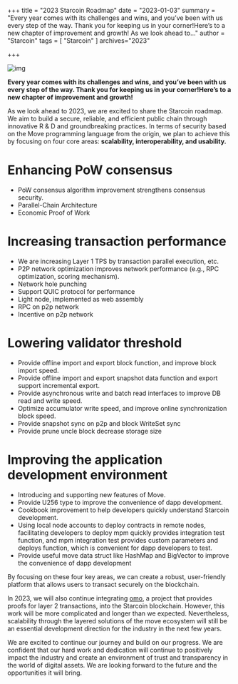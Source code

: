 +++
title = "2023 Starcoin Roadmap"
date = "2023-01-03"
summary = "Every year comes with its challenges and wins, and you’ve been with us every step of the way. Thank you for keeping us in your corner!Here’s to a new chapter of improvement and growth! As we look ahead to..."
author = "Starcoin"
tags = [
    "Starcoin"
]
archives="2023"

+++

![img](https://miro.medium.com/max/1400/1*tUsLzSTg7hWq1xswYFRfzA.png)

**Every year comes with its challenges and wins, and you’ve been with us every step of the way. Thank you for keeping us in your corner!Here’s to a new chapter of improvement and growth!**

As we look ahead to 2023, we are excited to share the Starcoin roadmap. We aim to build a secure, reliable, and efficient public chain through innovative R & D and groundbreaking practices. In terms of security based on the Move programming language from the origin, we plan to achieve this by focusing on four core areas: **scalability, interoperability, and usability.**

# Enhancing PoW consensus

- PoW consensus algorithm improvement strengthens consensus security.
- Parallel-Chain Architecture
- Economic Proof of Work

# Increasing transaction performance

- We are increasing Layer 1 TPS by transaction parallel execution, etc.
- P2P network optimization improves network performance (e.g., RPC optimization, scoring mechanism).
- Network hole punching
- Support QUIC protocol for performance
- Light node, implemented as web assembly
- RPC on p2p network
- Incentive on p2p network

# Lowering validator threshold

- Provide offline import and export block function, and improve block import speed.
- Provide offline import and export snapshot data function and export support incremental export.
- Provide asynchronous write and batch read interfaces to improve DB read and write speed.
- Optimize accumulator write speed, and improve online synchronization block speed.
- Provide snapshot sync on p2p and block WriteSet sync
- Provide prune uncle block decrease storage size

# Improving the application development environment

- Introducing and supporting new features of Move.
- Provide U256 type to improve the convenience of dapp development.
- Cookbook improvement to help developers quickly understand Starcoin development.
- Using local node accounts to deploy contracts in remote nodes, facilitating developers to deploy mpm quickly provides integration test function, and mpm integration test provides custom parameters and deploys function, which is convenient for dapp developers to test.
- Provide useful move data struct like HashMap and BigVector to improve the convenience of dapp development

By focusing on these four key areas, we can create a robust, user-friendly platform that allows users to transact securely on the blockchain.

In 2023, we will also continue integrating [omo](https://github.com/starcoinorg/omo), a project that provides proofs for layer 2 transactions, into the Starcoin blockchain. However, this work will be more complicated and longer than we expected. Nevertheless, scalability through the layered solutions of the move ecosystem will still be an essential development direction for the industry in the next few years.

We are excited to continue our journey and build on our progress. We are confident that our hard work and dedication will continue to positively impact the industry and create an environment of trust and transparency in the world of digital assets. We are looking forward to the future and the opportunities it will bring.
